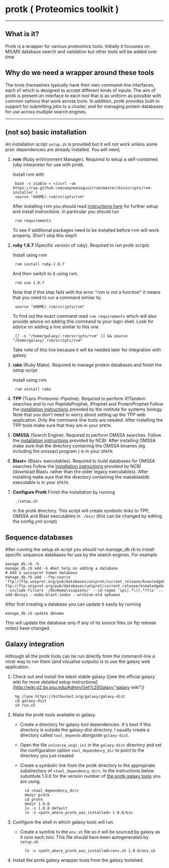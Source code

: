 # protk ( Proteomics toolkit )


***
## What is it?

Protk is a wrapper for various proteomics tools. Initially it focusses on MS/MS database search and validation but other tools will be added over time

## Why do we need a wrapper around these tools

The tools themselves typically have their own command-line interfaces, each of which is designed to accept different kinds of inputs.  The aim of protk is present an interface to each tool that is as uniform as possible with common options that work across tools. In addition, protk provides built-in support for submitting jobs to a cluster, and for managing protein databases for use across multiple search engines. 

***



## (not so) basic installation
An installation script `setup.sh` is provided but it will not work unless some prior dependencies are already installed. You will need;

1. __rvm__ (Ruby enVironment Manager). Required to setup a self-contained ruby interpreter for use with protk.

	Install rvm with

        bash -s stable < <(curl -sk https://raw.github.com/wayneeseguin/rvm/master/binscripts/rvm-installer )
        source "$HOME/.rvm/scripts/rvm"

	After installing rvm you should read [instructions here](http://beginrescueend.com/rvm/install/ "rvm install") for further setup and install instructions. In particular you should run

        rvm requirements

	To see if additional packages need to be installed before rvm will work properly. (Don't skip this step!)


2. __ruby 1.8.7__ (Specific version of ruby). Required to run protk scripts 

    Install using rvm

        rvm install ruby-1.8.7

    And then switch to it using rvm.

        rvm use 1.8.7

    Note that if this step fails with the error "rvm is not a function" it means that you need to run a command similar to;

        source "$HOME/.rvm/scripts/rvm"

    To find out the exact command read `rvm requirements` which will also provide advice on adding this command to your login shell. Look for advice on adding a line similar to this one

        [[ -s "/home/galaxy/.rvm/scripts/rvm" ]] && source "/home/galaxy/.rvm/scripts/rvm"

    Take note of this line because it will be needed later for integration with galaxy

3. __rake__ (Ruby Make). Required to manage protein databases and finish the setup script

    Install using rvm

        rvm install rake


4. __TPP__ (Trans-Proteomic-Pipeline). Required to perform X!Tandem searches and to run PeptideProphet, iProphet and ProteinProphet
    Follow the [installation instructions](http://tools.proteomecenter.org/wiki/index.php?title=Software:TPP "tpp install instructions") provided by the institute for systems biology. Note that you don't need to worry about setting up the TPP web application.  Only the command-line tools are needed.  After installing the TPP tools make sure that they are in your `$PATH`.

5. __OMSSA__ (Search Engine). Required to perform OMSSA searches.
    Follow the [installation instructions](http://pubchem.ncbi.nlm.nih.gov/omssa/download.htm "omssa instructions") provided by NCBI.  After installing OMSSA make sure that the directory containing the OMSSA binaries (eg including the omssacl program ) is in your `$PATH`.

6. __Blast+__ (Blast+ executables). Required to build databases for OMSSA searches
    Follow the [installation instructions](http://blast.ncbi.nlm.nih.gov/Blast.cgi?CMD=Web&PAGE_TYPE=BlastDocs&DOC_TYPE=Download "blast install instructions") provided by NCBI (download Blast+ rather than the older legacy executables). After installing make sure that the directory containing the makeblastdb executable is in your `$PATH`.

7. __Configure Protk__ Finish the installation by running

        ./setup.sh 

    in the protk directory. This script will create symbolic links to TPP, OMSSA and Blast executables in `./bin/` (this can be changed by editing the config.yml script)




## Sequence databases

After running the setup.sh script you should run manage_db.rb to install specific sequence databases for use by the search engines. For example

    manage_db.rb -h
    manage_db.rb add -h #Get help on adding a database
    # Add a swissprot human database
    manage_db.rb add --ftp-source 'ftp://ftp.uniprot.org/pub/databases/uniprot/current_release/knowledgebase/complete/uniprot_sprot.fasta.gz ftp://ftp.uniprot.org/pub/databases/uniprot/current_release/knowledgebase/complete/reldate.txt' --include-filters '/OS=Homo\ssapiens/' --id-regex 'sp\|.*\|(.*?)\s' --add-decoys --make-blast-index --archive-old sphuman

After first creating a database you can update it easily by running

    manage_db.rb update dbname

This will update the database only if any of its source files (or ftp release notes) have changed.

## Galaxy integration

Although all the protk tools can be run directly from the command-line a nicer way to run them (and visualise outputs) is to use the galaxy web application.

1. Check out and install the latest stable galaxy ([see the official galaxy wiki for more detailed setup instructions](http://wiki.g2.bx.psu.edu/Admin/Get%20Galaxy,"galaxy wiki"))

        hg clone https://bitbucket.org/galaxy/galaxy-dist 
		cd galaxy-dist
		sh run.sh

2. Make the protk tools available to galaxy. 
    - Create a directory for galaxy tool dependencies. It's best if this directory is outside the galaxy-dist directory. I usually create a directory called `tool_depends` alongside `galaxy-dist`.
    - Open the file `universe_wsgi.ini` in the `galaxy-dist` directory and set the configuration option `tool_dependency_dir` to point to the directory you just created
    - Create a symbolic link from the protk directory to the appropriate subdirectory of `<tool_dependency_dir>`. In the instructions below substitute 1.0.0 for the version number of [the protk galaxy tools](https://bitbucket.org/iracooke/protk-toolshed "protk galaxy tools") you are using.

            cd <tool_dependency_dir>
            mkdir protk
			cd protk
            mkdir 1.0.0
            ln -s 1.0.0 default
            ln -s <path_where_protk_was_installed> 1.0.0/bin

3. Configure the shell in which galaxy tools will run.
    - Create a symlink to the `env.sh` file so it will be sourced by galaxy as it runs each tool. This file should have been autogenerated by `setup.sh`

            ln -s <path_where_protk_was_installed>/env.sh 1.0.0/env.sh

4. Install the protk galaxy wrapper tools from the galaxy toolshed. 

